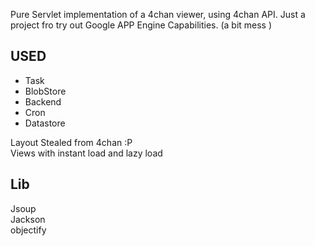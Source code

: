 Pure Servlet implementation of a 4chan viewer, using 4chan API. Just a project fro try out Google APP Engine Capabilities. (a bit mess )

USED
----
* Task
* BlobStore
* Backend
* Cron
* Datastore

Layout Stealed from 4chan :P  
Views with instant load and lazy load

Lib
---
Jsoup  
Jackson  
objectify  
